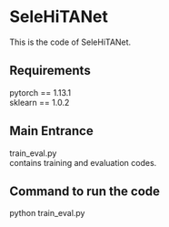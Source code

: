 # SeleHiTANet
This is the code of SeleHiTANet.
 ## Requirements
 pytorch == 1.13.1\
 sklearn == 1.0.2
 ## Main Entrance
 train_eval.py\
 contains training and evaluation codes.
 ## Command to run the code
 python train_eval.py
 
 
